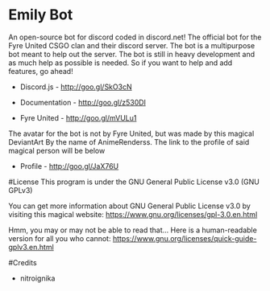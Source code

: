 # Emily Bot

An open-source bot for discord coded in discord.net! The official bot for the Fyre United CSGO clan and their discord server. The bot is a multipurpose bot meant to help out the server. The bot is still in heavy development and as much help as possible is needed. So if you want to help and add features, go ahead!

- Discord.js - http://goo.gl/SkO3cN
- Documentation - http://goo.gl/z530Dl

- Fyre United - http://goo.gl/mVULu1

The avatar for the bot is not by Fyre United, but was made by this magical DeviantArt By the name of AnimeRenderss. The link to the profile of said magical person will be below

- Profile - http://goo.gl/JaX76U

#License
This program is under the GNU General Public License v3.0 (GNU GPLv3)

You can get more information about GNU General Public License v3.0 by visiting this magical website: https://www.gnu.org/licenses/gpl-3.0.en.html

Hmm, you may or may not be able to read that... Here is a human-readable version for all you who cannot: https://www.gnu.org/licenses/quick-guide-gplv3.en.html

#Credits
- nitroignika
